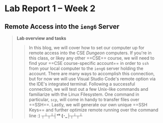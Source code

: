 # Lab Report 1 – Week 2

## Remote Access into the `ieng6` Server
> **Lab overview and tasks**
>> In this blog, we will cover how to set our computer up for remote access into the CSE *Dungeon* computers. If you're in this class, or likey any other ==CSE== course, we will need to find your ==CSE course-specific account== in order to `ssh` from your local computer to the `ieng6` server holding the account. There are many ways to accomplish this connection, but for now we will use Visual Studio Code's remote option via the IDE's integrated terminal. Following a successful connection, we will test out a few Unix-like commands and familiarize with the Linux Filesystem. One command in particular, `scp`, will come in handy to transfer files over ==SSH==. Lastly, we will generate our own unique ==SSH Keys== and further optimize remote running over the command line :)
**┬┴┬┴┤ᵒᵏ (･_├┬┴┬┴**



